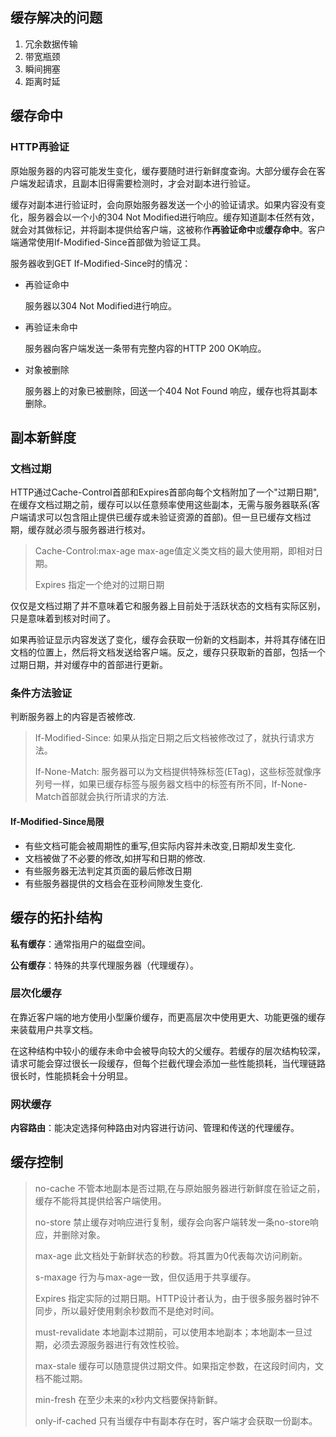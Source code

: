 ## 缓存解决的问题

1. 冗余数据传输
2. 带宽瓶颈
3. 瞬间拥塞
4. 距离时延

## 缓存命中

### HTTP再验证

原始服务器的内容可能发生变化，缓存要随时进行新鲜度查询。大部分缓存会在客户端发起请求，且副本旧得需要检测时，才会对副本进行验证。

缓存对副本进行验证时，会向原始服务器发送一个小的验证请求。如果内容没有变化，服务器会以一个小的304 Not Modified进行响应。缓存知道副本任然有效，就会对其做标记，并将副本提供给客户端，这被称作**再验证命中**或**缓存命中**。客户端通常使用If-Modified-Since首部做为验证工具。

服务器收到GET If-Modified-Since时的情况：

- 再验证命中

  服务器以304 Not Modified进行响应。

- 再验证未命中

  服务器向客户端发送一条带有完整内容的HTTP 200 OK响应。

- 对象被删除

  服务器上的对象已被删除，回送一个404 Not Found 响应，缓存也将其副本删除。

## 副本新鲜度

### 文档过期

HTTP通过Cache-Control首部和Expires首部向每个文档附加了一个"过期日期",在缓存文档过期之前，缓存可以以任意频率使用这些副本，无需与服务器联系(客户端请求可以包含阻止提供已缓存或未验证资源的首部)。但一旦已缓存文档过期，缓存就必须与服务器进行核对。

> Cache-Control:max-age	max-age值定义类文档的最大使用期，即相对日期。
>
> Expires							   指定一个绝对的过期日期

仅仅是文档过期了并不意味着它和服务器上目前处于活跃状态的文档有实际区别，只是意味着到核对时间了。

如果再验证显示内容发送了变化，缓存会获取一份新的文档副本，并将其存储在旧文档的位置上，然后将文档发送给客户端。反之，缓存只获取新的首部，包括一个过期日期，并对缓存中的首部进行更新。

### 条件方法验证

判断服务器上的内容是否被修改.

> If-Modified-Since:<date>	如果从指定日期之后文档被修改过了，就执行请求方法。
>
> If-None-Match:<tags>		服务器可以为文档提供特殊标签(ETag)，这些标签就像序列号一样，如果已缓存标签与服务器文档中的标签有所不同，If-None-Match首部就会执行所请求的方法.

#### If-Modified-Since局限

- 有些文档可能会被周期性的重写,但实际内容并未改变,日期却发生变化.
- 文档被做了不必要的修改,如拼写和日期的修改.
- 有些服务器无法判定其页面的最后修改日期
- 有些服务器提供的文档会在亚秒间隙发生变化.

## 缓存的拓扑结构

**私有缓存**：通常指用户的磁盘空间。

**公有缓存**：特殊的共享代理服务器（代理缓存）。

### 层次化缓存

在靠近客户端的地方使用小型廉价缓存，而更高层次中使用更大、功能更强的缓存来装载用户共享文档。

在这种结构中较小的缓存未命中会被导向较大的父缓存。若缓存的层次结构较深，请求可能会穿过很长一段缓存，但每个拦截代理会添加一些性能损耗，当代理链路很长时，性能损耗会十分明显。

### 网状缓存

**内容路由**：能决定选择何种路由对内容进行访问、管理和传送的代理缓存。

## 缓存控制

> no-cache		不管本地副本是否过期,在与原始服务器进行新鲜度在验证之前，缓存不能将其提供给客户端使用。
>
> no-store		禁止缓存对响应进行复制，缓存会向客户端转发一条no-store响应，并删除对象。
>
> max-age		此文档处于新鲜状态的秒数。将其置为0代表每次访问刷新。
>
> s-maxage	行为与max-age一致，但仅适用于共享缓存。
>
> Expires		指定实际的过期日期。HTTP设计者认为，由于很多服务器时钟不同步，所以最好使用剩余秒数而不是绝对时间。
>
> must-revalidate	本地副本过期前，可以使用本地副本；本地副本一旦过期，必须去源服务器进行有效性校验。
>
> max-stale		缓存可以随意提供过期文件。如果指定参数，在这段时间内，文档不能过期。
>
> min-fresh		在至少未来的x秒内文档要保持新鲜。
>
> only-if-cached	只有当缓存中有副本存在时，客户端才会获取一份副本。
